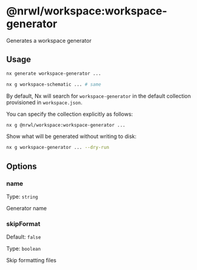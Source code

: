 # @nrwl/workspace:workspace-generator

Generates a workspace generator

## Usage

```bash
nx generate workspace-generator ...
```

```bash
nx g workspace-schematic ... # same
```

By default, Nx will search for `workspace-generator` in the default collection provisioned in `workspace.json`.

You can specify the collection explicitly as follows:

```bash
nx g @nrwl/workspace:workspace-generator ...
```

Show what will be generated without writing to disk:

```bash
nx g workspace-generator ... --dry-run
```

## Options

### name

Type: `string`

Generator name

### skipFormat

Default: `false`

Type: `boolean`

Skip formatting files
